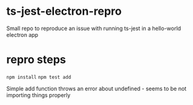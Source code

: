 # ts-jest-electron-repro
Small repo to reproduce an issue with running ts-jest in a hello-world electron app

# repro steps
`npm install`
`npm test add`

Simple add function throws an error about undefined - seems to be not importing things properly
